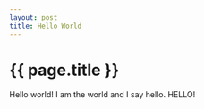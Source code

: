 ```yaml
---
layout: post
title: Hello World
---
```


{{ page.title }}
================

Hello world! I am the world and I say hello. HELLO!

